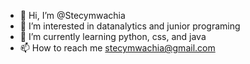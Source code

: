 - 👋 Hi, I’m @Stecymwachia
- 👀 I’m interested in datanalytics and junior programing
- 🌱 I’m currently learning python, css, and java
- 📫 How to reach me stecymwachia@gmail.com

<!---
Stecymwachia/Stecymwachia is a ✨ special ✨ repository because its `README.md` (this file) appears on your GitHub profile.
You can click the Preview link to take a look at your changes.
--->
